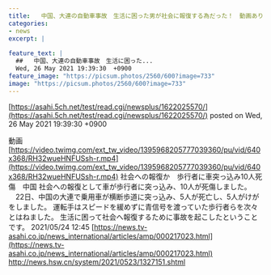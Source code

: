 ```yaml
---
title:   中国、大連の自動車事故　生活に困った男が社会に報復する為だった！　動画あり  
categories:
- news
excerpt: |
  
feature_text: |
  ##   中国、大連の自動車事故　生活に困った...
  Wed, 26 May 2021 19:39:30  +0900
feature_image: "https://picsum.photos/2560/600?image=733"
image: "https://picsum.photos/2560/600?image=733"
---
```


[https://asahi.5ch.net/test/read.cgi/newsplus/1622025570/](https://asahi.5ch.net/test/read.cgi/newsplus/1622025570/)
posted on Wed, 26 May 2021 19:39:30  +0900

<!--more-->

動画 [https://video.twimg.com/ext_tw_video/1395968205777039360/pu/vid/640x368/RH32wueHNFUSsh-r.mp4](https://video.twimg.com/ext_tw_video/1395968205777039360/pu/vid/640x368/RH32wueHNFUSsh-r.mp4) 社会への報復か　歩行者に車突っ込み10人死傷　中国 社会への報復として車が歩行者に突っ込み、10人が死傷しました。 　22日、中国の大連で乗用車が横断歩道に突っ込み、5人が死亡し、5人がけがをしました。 運転手はスピードを緩めずに青信号を渡っていた歩行者らを次々とはねました。 生活に困って社会へ報復するために事故を起こしたということです。 2021/05/24 12:45 [https://news.tv-asahi.co.jp/news_international/articles/amp/000217023.html](https://news.tv-asahi.co.jp/news_international/articles/amp/000217023.html) http://news.hsw.cn/system/2021/0523/1327151.shtml
